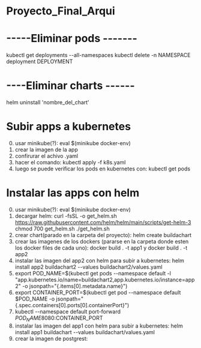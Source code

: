 # Proyecto_Final_Arqui

# -----Eliminar pods -------
kubectl get deployments --all-namespaces 
kubectl delete -n NAMESPACE deployment DEPLOYMENT

# ----Eliminar charts ------
helm uninstall 'nombre_del_chart'

# Subir apps a kubernetes
0) usar minikube(?): eval $(minikube docker-env)
1) crear la imagen de la app
2) confirurar el achivo .yaml
3) hacer el comando: kubectl apply -f k8s.yaml
4) luego se puede verificar los pods en kubernetes con: kubectl get pods
# Instalar las apps con helm
0) usar minikube(?): eval $(minikube docker-env)
1) decargar helm:
  curl -fsSL -o get_helm.sh https://raw.githubusercontent.com/helm/helm/main/scripts/get-helm-3
  chmod 700 get_helm.sh
  ./get_helm.sh
2) crear chart(parado en la carpeta del proyecto): helm create buildachart
3) crear las imagenes de los dockers (pararse en la carpeta donde esten los docker files de cada uno): docker build . -t app1 y docker build . -t app2
4) instalar las imagen del app2 con helm para subir a kubernetes: helm install app2 buildachart2 --values buildachart2/values.yaml
5) export POD_NAME=$(kubectl get pods --namespace default -l "app.kubernetes.io/name=buildachart2,app.kubernetes.io/instance=app2" -o jsonpath="{.items[0].metadata.name}")
6) export CONTAINER_PORT=$(kubectl get pod --namespace default $POD_NAME -o jsonpath="{.spec.containers[0].ports[0].containerPort}")
7) kubectl --namespace default port-forward $POD_NAME 8080:$CONTAINER_PORT
8) instalar las imagen del app1 con helm para subir a kubernetes: helm install app1 buildachart --values buildachart/values.yaml
9) crear la imagen de postgrest: 
